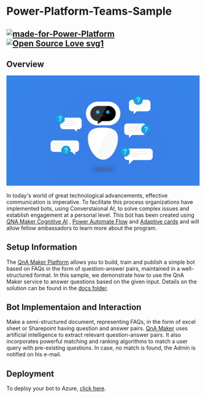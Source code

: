 # Power-Platform-Teams-Sample

[![made-for-Power-Platform](https://img.shields.io/badge/Made%20for-PowerPlatform-1f425f.svg)](https://powerplatform.microsoft.com/en-in/) [![Open Source Love svg1](https://badges.frapsoft.com/os/v1/open-source.svg?v=103)](https://github.com/ellerbrock/open-source-badges/)
-------

## Overview

![](images/image.png)

In today's world of great technological advancements, effective communication is imperative. To facilitate this process organizations have implemented bots,
using Converstaional AI, to solve complex issues and establish engagement at a personal level.
This bot has been created using [QNA Maker Cognitive AI](https://www.qnamaker.ai/) , [Power Automate Flow](https://us.flow.microsoft.com/en-us/)
and [Adaptive cards](https://adaptivecards.io/) and will allow fellow ambassadors to learn more about the program.


## Setup Information
The [QnA Maker Platform](https://www.qnamaker.ai/) allows you to build, train and publish a simple bot based on FAQs in the form of question-answer pairs, maintained in a well-structured format.
In this sample, we demonstrate how to use the QnA Maker service to answer questions based on the given input.
Details on the solution can be found in the [docs folder](https://github.com/Power-Platform-Samples/Power-Platform-Teams-Sample/tree/main/docs).

## Bot Implementaion and Interaction 

Make a semi-structured document, representing FAQs, in the form of excel sheet or Sharepoint having question and answer pairs.
[QnA Maker](https://www.qnamaker.ai/) uses artificial intelligence to extract relevant question-answer pairs.
It also incorporates powerful matching and ranking algorithms to match a user query with pre-existing questions. In case, no match is 
found, the Admin is notified on his e-mail.

## Deployment

To deploy your bot to Azure, [click here](https://aka.ms/azuredeployment).


